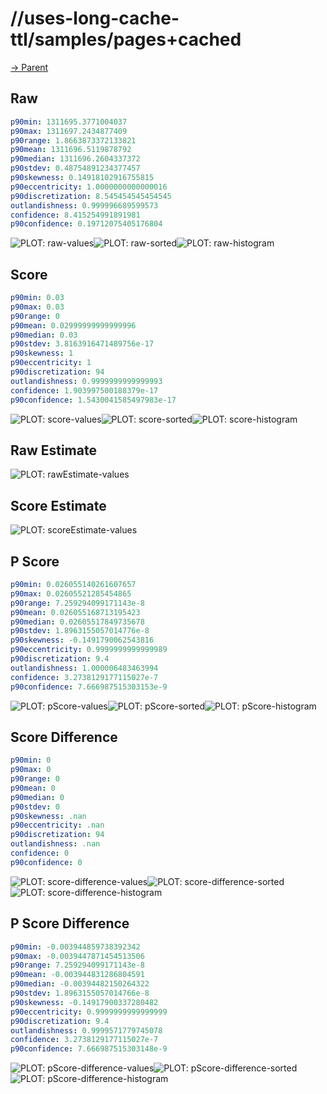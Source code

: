 
# //uses-long-cache-ttl/samples/pages+cached

[→ Parent](../..)


## Raw


```yaml
p90min: 1311695.3771004037
p90max: 1311697.2434877409
p90range: 1.8663873372133821
p90mean: 1311696.5119878792
p90median: 1311696.2604337372
p90stdev: 0.48754891234377457
p90skewness: 0.14918102916755815
p90eccentricity: 1.0000000000000016
p90discretization: 8.545454545454545
outlandishness: 0.999996689599573
confidence: 8.415254991891981
p90confidence: 0.19712075405176804

```

![PLOT: raw-values](./raw/values.svg)![PLOT: raw-sorted](./raw/sorted.svg)![PLOT: raw-histogram](./raw/histogram.svg)
## Score


```yaml
p90min: 0.03
p90max: 0.03
p90range: 0
p90mean: 0.02999999999999996
p90median: 0.03
p90stdev: 3.8163916471489756e-17
p90skewness: 1
p90eccentricity: 1
p90discretization: 94
outlandishness: 0.9999999999999993
confidence: 1.903997500188379e-17
p90confidence: 1.5430041585497983e-17

```

![PLOT: score-values](./score/values.svg)![PLOT: score-sorted](./score/sorted.svg)![PLOT: score-histogram](./score/histogram.svg)
## Raw Estimate

![PLOT: rawEstimate-values](./rawEstimate/values.svg)
## Score Estimate

![PLOT: scoreEstimate-values](./scoreEstimate/values.svg)
## P Score


```yaml
p90min: 0.026055140261607657
p90max: 0.02605521285454865
p90range: 7.259294099171143e-8
p90mean: 0.026055168713195423
p90median: 0.02605517849735678
p90stdev: 1.8963155057014776e-8
p90skewness: -0.1491790062543816
p90eccentricity: 0.9999999999999989
p90discretization: 9.4
outlandishness: 1.000006483463994
confidence: 3.2738129177115027e-7
p90confidence: 7.666987515303153e-9

```

![PLOT: pScore-values](./pScore/values.svg)![PLOT: pScore-sorted](./pScore/sorted.svg)![PLOT: pScore-histogram](./pScore/histogram.svg)
## Score Difference


```yaml
p90min: 0
p90max: 0
p90range: 0
p90mean: 0
p90median: 0
p90stdev: 0
p90skewness: .nan
p90eccentricity: .nan
p90discretization: 94
outlandishness: .nan
confidence: 0
p90confidence: 0

```

![PLOT: score-difference-values](./score-difference/values.svg)![PLOT: score-difference-sorted](./score-difference/sorted.svg)![PLOT: score-difference-histogram](./score-difference/histogram.svg)
## P Score Difference


```yaml
p90min: -0.003944859738392342
p90max: -0.0039447871454513506
p90range: 7.259294099171143e-8
p90mean: -0.003944831286804591
p90median: -0.00394482150264322
p90stdev: 1.8963155057014766e-8
p90skewness: -0.14917900337280482
p90eccentricity: 0.9999999999999999
p90discretization: 9.4
outlandishness: 0.9999571779745078
confidence: 3.2738129177115027e-7
p90confidence: 7.666987515303148e-9

```

![PLOT: pScore-difference-values](./pScore-difference/values.svg)![PLOT: pScore-difference-sorted](./pScore-difference/sorted.svg)![PLOT: pScore-difference-histogram](./pScore-difference/histogram.svg)
